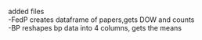 added files  
    -FedP creates dataframe of papers,gets DOW and counts  
    -BP reshapes bp data into 4 columns, gets the means
